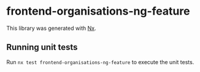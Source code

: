 # frontend-organisations-ng-feature

This library was generated with [Nx](https://nx.dev).

## Running unit tests

Run `nx test frontend-organisations-ng-feature` to execute the unit tests.
